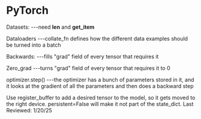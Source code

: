 # PyTorch
Datasets:
---need __len__ and __get_item__

Dataloaders
---collate_fn defines how the different data examples should be turned into a batch

Backwards:
---fills "grad" field of every tensor that requires it

Zero_grad
---turns "grad" field of every tensor that requires it to 0

optimizer.step()
---the optimizer has a bunch of parameters stored in it, and it looks at the gradient of all the parameters
and then does a backward step


Use register_buffer to add a desired tensor to the model, so it gets moved to the right device.
persistent=False will make it not part of the state_dict.
Last Reviewed: 1/20/25